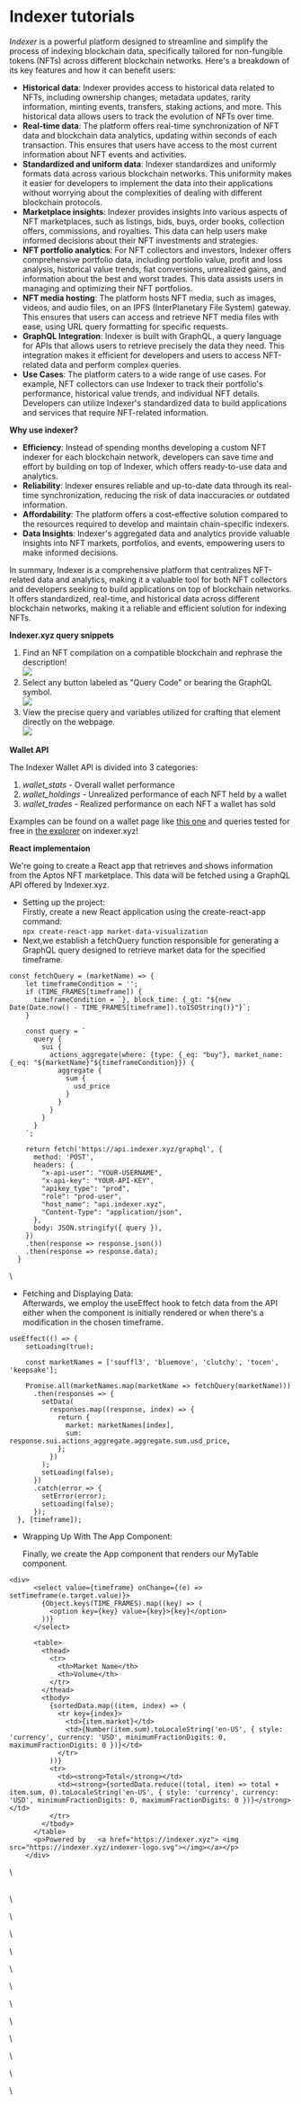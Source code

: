 # Indexer tutorials

_Indexer_ is a powerful platform designed to streamline and simplify the process of indexing blockchain data, specifically tailored for non-fungible tokens (NFTs) across different blockchain networks. Here's a breakdown of its key features and how it can benefit users:

* **Historical data**: Indexer provides access to historical data related to NFTs, including ownership changes, metadata updates, rarity information, minting events, transfers, staking actions, and more. This historical data allows users to track the evolution of NFTs over time.
* **Real-time data**: The platform offers real-time synchronization of NFT data and blockchain data analytics, updating within seconds of each transaction. This ensures that users have access to the most current information about NFT events and activities.
* **Standardized and uniform data**: Indexer standardizes and uniformly formats data across various blockchain networks. This uniformity makes it easier for developers to implement the data into their applications without worrying about the complexities of dealing with different blockchain protocols.
* **Marketplace insights**: Indexer provides insights into various aspects of NFT marketplaces, such as listings, bids, buys, order books, collection offers, commissions, and royalties. This data can help users make informed decisions about their NFT investments and strategies.
* **NFT portfolio analytics**: For NFT collectors and investors, Indexer offers comprehensive portfolio data, including portfolio value, profit and loss analysis, historical value trends, fiat conversions, unrealized gains, and information about the best and worst trades. This data assists users in managing and optimizing their NFT portfolios.
* **NFT media hosting**: The platform hosts NFT media, such as images, videos, and audio files, on an IPFS (InterPlanetary File System) gateway. This ensures that users can access and retrieve NFT media files with ease, using URL query formatting for specific requests.
* **GraphQL Integration**: Indexer is built with GraphQL, a query language for APIs that allows users to retrieve precisely the data they need. This integration makes it efficient for developers and users to access NFT-related data and perform complex queries.
* **Use Cases**: The platform caters to a wide range of use cases. For example, NFT collectors can use Indexer to track their portfolio's performance, historical value trends, and individual NFT details. Developers can utilize Indexer's standardized data to build applications and services that require NFT-related information.

**Why use indexer?**

* **Efficiency**: Instead of spending months developing a custom NFT indexer for each blockchain network, developers can save time and effort by building on top of Indexer, which offers ready-to-use data and analytics.
* **Reliability**: Indexer ensures reliable and up-to-date data through its real-time synchronization, reducing the risk of data inaccuracies or outdated information.
* **Affordability**: The platform offers a cost-effective solution compared to the resources required to develop and maintain chain-specific indexers.
*   **Data Insights**: Indexer's aggregated data and analytics provide valuable insights into NFT markets, portfolios, and events, empowering users to make informed decisions.



In summary, Indexer is a comprehensive platform that centralizes NFT-related data and analytics, making it a valuable tool for both NFT collectors and developers seeking to build applications on top of blockchain networks. It offers standardized, real-time, and historical data across different blockchain networks, making it a reliable and efficient solution for indexing NFTs.

**Indexer.xyz query snippets**

1. Find an NFT compilation on a compatible blockchain and rephrase the description!\
   ![](<../.gitbook/assets/image (1).png>)
2. Select any button labeled as "Query Code" or bearing the GraphQL symbol.\
   ![](<../.gitbook/assets/image (2).png>)
3. View the precise query and variables utilized for crafting that element directly on the webpage.\
   ![](<../.gitbook/assets/image (3).png>)

**Wallet API**

The Indexer Wallet API is divided into 3 categories:

1. _wallet\_stats_ - Overall wallet performance
2. _wallet\_holdings_ - Unrealized performance of each NFT held by a wallet
3. _wallet\_trades_ - Realized performance on each NFT a wallet has sold

Examples can be found on a wallet page like [this one](https://indexer.xyz/aptos/0x8afb40b62a4f6db8f2a3dc0674ff01262acbe5714707101aee80d8af1e60a0df?tab=profit/loss) and queries tested for free in [the explorer](https://indexer.xyz/api-explorer) on indexer.xyz!

**React implementaion**

We're going to create a React app that retrieves and shows information from the Aptos NFT marketplace. This data will be fetched using a GraphQL API offered by Indexer.xyz.

* Setting up the project:\
  Firstly, create a new React application using the create-react-app command:\
  `npx create-react-app market-data-visualization`
*   Next,we establish a fetchQuery function responsible for generating a GraphQL query designed to retrieve market data for the specified timeframe.



```tsx
const fetchQuery = (marketName) => {
    let timeframeCondition = '';
    if (TIME_FRAMES[timeframe]) {
      timeframeCondition = `}, block_time: {_gt: "${new Date(Date.now() - TIME_FRAMES[timeframe]).toISOString()}"}`;
    }

    const query = `
      query {
        sui {
          actions_aggregate(where: {type: {_eq: "buy"}, market_name: {_eq: "${marketName}"${timeframeCondition}}) {
            aggregate {
              sum {
                usd_price
              }
            }
          }
        }
      }
    `;

    return fetch('https://api.indexer.xyz/graphql', {
      method: 'POST',
      headers: {
        "x-api-user": "YOUR-USERNAME",
        "x-api-key": "YOUR-API-KEY",
        "apikey_type": "prod",
        "role": "prod-user",
        "host_name": "api.indexer.xyz",
        "Content-Type": "application/json",
      },
      body: JSON.stringify({ query }),
    })
    .then(response => response.json())
    .then(response => response.data);
  }
```

\


* Fetching and Displaying Data:\
  Afterwards, we employ the useEffect hook to fetch data from the API either when the component is initially rendered or when there's a modification in the chosen timeframe.

```tsx
useEffect(() => {
    setLoading(true);

    const marketNames = ['souffl3', 'bluemove', 'clutchy', 'tocen', 'keepsake'];

    Promise.all(marketNames.map(marketName => fetchQuery(marketName)))
      .then(responses => {
        setData(
          responses.map((response, index) => {
            return {
              market: marketNames[index],
              sum: response.sui.actions_aggregate.aggregate.sum.usd_price,
            };
          })
        );
        setLoading(false);
      })
      .catch(error => {
        setError(error);
        setLoading(false);
      });
  }, [timeframe]);
```

*   Wrapping Up With The App Component:

    Finally, we create the App component that renders our MyTable component.

```tsx
<div>
      <select value={timeframe} onChange={(e) => setTimeframe(e.target.value)}>
        {Object.keys(TIME_FRAMES).map((key) => (
          <option key={key} value={key}>{key}</option>
        ))}
      </select>

      <table>
        <thead>
          <tr>
            <th>Market Name</th>
            <th>Volume</th>
          </tr>
        </thead>
        <tbody>
          {sortedData.map((item, index) => (
            <tr key={index}>
              <td>{item.market}</td>
              <td>{Number(item.sum).toLocaleString('en-US', { style: 'currency', currency: 'USD', minimumFractionDigits: 0, maximumFractionDigits: 0 })}</td>
            </tr>
          ))}
          <tr>
            <td><strong>Total</strong></td>
            <td><strong>{sortedData.reduce((total, item) => total + item.sum, 0).toLocaleString('en-US', { style: 'currency', currency: 'USD', minimumFractionDigits: 0, maximumFractionDigits: 0 })}</strong></td>
          </tr>
        </tbody>
      </table>
      <p>Powered by   <a href="https://indexer.xyz"> <img src="https://indexer.xyz/indexer-logo.svg"></img></a></p>
    </div>

```

&#x20;

&#x20;



\














\
\


\


\


\




\


\


\


\


\


\


\


\
